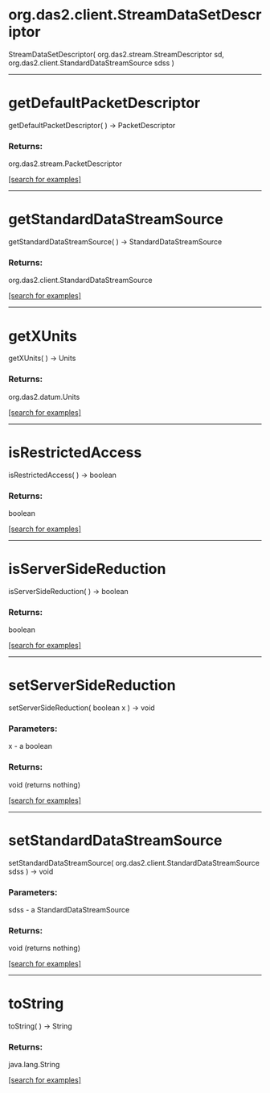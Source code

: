 # org.das2.client.StreamDataSetDescriptor
StreamDataSetDescriptor( org.das2.stream.StreamDescriptor sd, org.das2.client.StandardDataStreamSource sdss )


***
<a name="getDefaultPacketDescriptor"></a>
# getDefaultPacketDescriptor
getDefaultPacketDescriptor(  ) &rarr; PacketDescriptor



### Returns:
org.das2.stream.PacketDescriptor


<a href="https://github.com/autoplot/dev/search?q=getDefaultPacketDescriptor&unscoped_q=getDefaultPacketDescriptor">[search for examples]</a>

***
<a name="getStandardDataStreamSource"></a>
# getStandardDataStreamSource
getStandardDataStreamSource(  ) &rarr; StandardDataStreamSource



### Returns:
org.das2.client.StandardDataStreamSource


<a href="https://github.com/autoplot/dev/search?q=getStandardDataStreamSource&unscoped_q=getStandardDataStreamSource">[search for examples]</a>

***
<a name="getXUnits"></a>
# getXUnits
getXUnits(  ) &rarr; Units



### Returns:
org.das2.datum.Units


<a href="https://github.com/autoplot/dev/search?q=getXUnits&unscoped_q=getXUnits">[search for examples]</a>

***
<a name="isRestrictedAccess"></a>
# isRestrictedAccess
isRestrictedAccess(  ) &rarr; boolean



### Returns:
boolean


<a href="https://github.com/autoplot/dev/search?q=isRestrictedAccess&unscoped_q=isRestrictedAccess">[search for examples]</a>

***
<a name="isServerSideReduction"></a>
# isServerSideReduction
isServerSideReduction(  ) &rarr; boolean



### Returns:
boolean


<a href="https://github.com/autoplot/dev/search?q=isServerSideReduction&unscoped_q=isServerSideReduction">[search for examples]</a>

***
<a name="setServerSideReduction"></a>
# setServerSideReduction
setServerSideReduction( boolean x ) &rarr; void



### Parameters:
x - a boolean

### Returns:
void (returns nothing)


<a href="https://github.com/autoplot/dev/search?q=setServerSideReduction&unscoped_q=setServerSideReduction">[search for examples]</a>

***
<a name="setStandardDataStreamSource"></a>
# setStandardDataStreamSource
setStandardDataStreamSource( org.das2.client.StandardDataStreamSource sdss ) &rarr; void



### Parameters:
sdss - a StandardDataStreamSource

### Returns:
void (returns nothing)


<a href="https://github.com/autoplot/dev/search?q=setStandardDataStreamSource&unscoped_q=setStandardDataStreamSource">[search for examples]</a>

***
<a name="toString"></a>
# toString
toString(  ) &rarr; String



### Returns:
java.lang.String


<a href="https://github.com/autoplot/dev/search?q=toString&unscoped_q=toString">[search for examples]</a>


